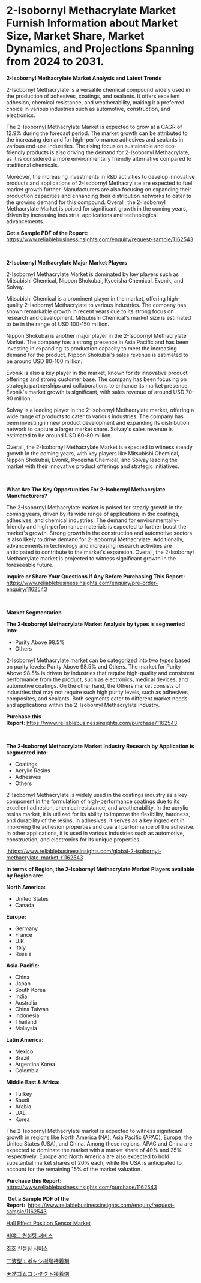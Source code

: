 <p><h1>2-Isobornyl Methacrylate Market Furnish Information about Market Size, Market Share, Market Dynamics, and Projections Spanning from 2024 to 2031.</h1></p><p><strong>2-Isobornyl Methacrylate Market Analysis and Latest Trends</strong></p>
<p><p>2-Isobornyl Methacrylate is a versatile chemical compound widely used in the production of adhesives, coatings, and sealants. It offers excellent adhesion, chemical resistance, and weatherability, making it a preferred choice in various industries such as automotive, construction, and electronics.</p><p>The 2-Isobornyl Methacrylate Market is expected to grow at a CAGR of 12.9% during the forecast period. The market growth can be attributed to the increasing demand for high-performance adhesives and sealants in various end-use industries. The rising focus on sustainable and eco-friendly products is also driving the demand for 2-Isobornyl Methacrylate, as it is considered a more environmentally friendly alternative compared to traditional chemicals.</p><p>Moreover, the increasing investments in R&D activities to develop innovative products and applications of 2-Isobornyl Methacrylate are expected to fuel market growth further. Manufacturers are also focusing on expanding their production capacities and enhancing their distribution networks to cater to the growing demand for this compound. Overall, the 2-Isobornyl Methacrylate Market is poised for significant growth in the coming years, driven by increasing industrial applications and technological advancements.</p></p>
<p><strong>Get a Sample PDF of the Report:&nbsp;</strong> <a href="https://www.reliablebusinessinsights.com/enquiry/request-sample/1162543">https://www.reliablebusinessinsights.com/enquiry/request-sample/1162543</a></p>
<p>&nbsp;</p>
<p><strong>2-Isobornyl Methacrylate Major Market Players</strong></p>
<p><p>2-Isobornyl Methacrylate Market is dominated by key players such as Mitsubishi Chemical, Nippon Shokubai, Kyoeisha Chemical, Evonik, and Solvay. </p><p>Mitsubishi Chemical is a prominent player in the market, offering high-quality 2-Isobornyl Methacrylate to various industries. The company has shown remarkable growth in recent years due to its strong focus on research and development. Mitsubishi Chemical's market size is estimated to be in the range of USD 100-150 million.</p><p>Nippon Shokubai is another major player in the 2-Isobornyl Methacrylate Market. The company has a strong presence in Asia Pacific and has been investing in expanding its production capacity to meet the increasing demand for the product. Nippon Shokubai's sales revenue is estimated to be around USD 80-100 million.</p><p>Evonik is also a key player in the market, known for its innovative product offerings and strong customer base. The company has been focusing on strategic partnerships and collaborations to enhance its market presence. Evonik's market growth is significant, with sales revenue of around USD 70-90 million.</p><p>Solvay is a leading player in the 2-Isobornyl Methacrylate market, offering a wide range of products to cater to various industries. The company has been investing in new product development and expanding its distribution network to capture a larger market share. Solvay's sales revenue is estimated to be around USD 60-80 million.</p><p>Overall, the 2-Isobornyl Methacrylate Market is expected to witness steady growth in the coming years, with key players like Mitsubishi Chemical, Nippon Shokubai, Evonik, Kyoeisha Chemical, and Solvay leading the market with their innovative product offerings and strategic initiatives.</p></p>
<p>&nbsp;</p>
<p><strong>What Are The Key Opportunities For 2-Isobornyl Methacrylate Manufacturers?</strong></p>
<p><p>The 2-Isobornyl Methacrylate market is poised for steady growth in the coming years, driven by its wide range of applications in the coatings, adhesives, and chemical industries. The demand for environmentally-friendly and high-performance materials is expected to further boost the market's growth. Strong growth in the construction and automotive sectors is also likely to drive demand for 2-Isobornyl Methacrylate. Additionally, advancements in technology and increasing research activities are anticipated to contribute to the market's expansion. Overall, the 2-Isobornyl Methacrylate market is projected to witness significant growth in the foreseeable future.</p></p>
<p><strong>Inquire or Share Your Questions If Any Before Purchasing This Report:</strong> <a href="https://www.reliablebusinessinsights.com/enquiry/pre-order-enquiry/1162543">https://www.reliablebusinessinsights.com/enquiry/pre-order-enquiry/1162543</a></p>
<p>&nbsp;</p>
<p><strong>Market Segmentation</strong></p>
<p><strong>The 2-Isobornyl Methacrylate Market Analysis by types is segmented into:</strong></p>
<p><ul><li>Purity Above 98.5%</li><li>Others</li></ul></p>
<p><p>2-Isobornyl Methacrylate market can be categorized into two types based on purity levels: Purity Above 98.5% and Others. The market for Purity Above 98.5% is driven by industries that require high-quality and consistent performance from the product, such as electronics, medical devices, and automotive coatings. On the other hand, the Others market consists of industries that may not require such high purity levels, such as adhesives, composites, and sealants. Both segments cater to different market needs and applications within the 2-Isobornyl Methacrylate industry.</p></p>
<p><strong>Purchase this Report:&nbsp;</strong><a href="https://www.reliablebusinessinsights.com/purchase/1162543">https://www.reliablebusinessinsights.com/purchase/1162543</a></p>
<p>&nbsp;</p>
<p><strong>The 2-Isobornyl Methacrylate Market Industry Research by Application is segmented into:</strong></p>
<p><ul><li>Coatings</li><li>Acrylic Resins</li><li>Adhesives</li><li>Others</li></ul></p>
<p><p>2-Isobornyl Methacrylate is widely used in the coatings industry as a key component in the formulation of high-performance coatings due to its excellent adhesion, chemical resistance, and weatherability. In the acrylic resins market, it is utilized for its ability to improve the flexibility, hardness, and durability of the resins. In adhesives, it serves as a key ingredient in improving the adhesion properties and overall performance of the adhesive. In other applications, it is used in various industries such as automotive, construction, and electronics for its unique properties.</p></p>
<p><a href="https://www.reliablebusinessinsights.com/global-2-isobornyl-methacrylate-market-r1162543">&nbsp;https://www.reliablebusinessinsights.com/global-2-isobornyl-methacrylate-market-r1162543</a></p>
<p><strong>In terms of Region, the 2-Isobornyl Methacrylate Market Players available by Region are:</strong></p>
<p>
    <p> <strong> North America: </strong>
        <ul>
            <li>United States</li>
            <li>Canada</li>
        </ul>
        </p> 
    <p> <strong> Europe: </strong>
        <ul>
            <li>Germany</li>
            <li>France</li>
            <li>U.K.</li>
            <li>Italy</li>
            <li>Russia</li>
        </ul>
        </p> 
    <p> <strong> Asia-Pacific: </strong>
        <ul>
            <li>China</li>
            <li>Japan</li>
            <li>South Korea</li>
            <li>India</li>
            <li>Australia</li>
            <li>China Taiwan</li>
            <li>Indonesia</li>
            <li>Thailand</li>
            <li>Malaysia</li>
        </ul>
        </p> 
    <p> <strong> Latin America: </strong>
        <ul>
            <li>Mexico</li>
            <li>Brazil</li>
            <li>Argentina Korea</li>
            <li>Colombia</li>
        </ul>
        </p> 
    <p> <strong> Middle East & Africa: </strong>
        <ul>
            <li>Turkey</li>
            <li>Saudi</li>
            <li>Arabia</li>
            <li>UAE</li>
            <li>Korea</li>
        </ul>
    </p>
    </p>
<p><p>The 2-Isobornyl Methacrylate market is expected to witness significant growth in regions like North America (NA), Asia Pacific (APAC), Europe, the United States (USA), and China. Among these regions, APAC and China are expected to dominate the market with a market share of 40% and 25% respectively. Europe and North America are also expected to hold substantial market shares of 20% each, while the USA is anticipated to account for the remaining 15% of the market valuation.</p></p>
<p><strong>Purchase this Report: </strong><a href="https://www.reliablebusinessinsights.com/purchase/1162543">https://www.reliablebusinessinsights.com/purchase/1162543</a></p>
<p>&nbsp;<strong>Get a Sample PDF of the Report:&nbsp;&nbsp;</strong><a href="https://www.reliablebusinessinsights.com/enquiry/request-sample/1162543">https://www.reliablebusinessinsights.com/enquiry/request-sample/1162543</a></p>
<p><strong></strong></p>
<p><p><a href="https://issuu.com/reportprime-2/docs/hall-effect-position-sensor-market-size-2030.pptx">Hall Effect Position Sensor Market</a></p><p><a href="https://github.com/airdrophoteveryday/Market-Research-Report-List-1/blob/main/360600689557.md">비야드 컨설팅 서비스</a></p><p><a href="https://github.com/milikokao84/Market-Research-Report-List-1/blob/main/992076289558.md">조호 컨설팅 서비스</a></p><p><a href="https://github.com/BoydYundt1/Market-Research-Report-List-1/blob/main/450138598072.md">二液型エポキシ樹脂接着剤</a></p><p><a href="https://github.com/JessKilback/Market-Research-Report-List-1/blob/main/496200998073.md">天然ゴムコンタクト接着剤</a></p></p>
